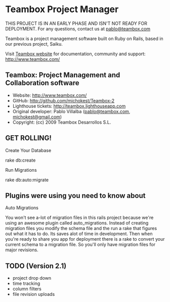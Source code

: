 Teambox Project Manager
================================

THIS PROJECT IS IN AN EARLY PHASE AND ISN'T NOT READY FOR DEPLOYMENT.
For any questions, contact us at pablo@teambox.com

Teambox is a project management software built on Ruby on Rails,
based in our previous project, Saiku.

Visit [Teambox website](http://www.teambox.com/ "Project Management")
for documentation, community and support: <http://www.teambox.com/>

Teambox: Project Management and Collaboration software
-------

- Website: <http://www.teambox.com/>
- GitHub: <http://github.com/michokest/Teambox-2>
- Lighthouse tickets: <http://teambox.lighthouseapp.com>
- Original developer: Pablo Villalba (pablo@teambox.com, michokest@gmail.com)
- Copyright: (cc) 2009 Teambox Desarrollos S.L.

GET ROLLING!
-------

Create Your Database 

rake db:create

Run Migrations

rake db:auto:migrate


Plugins were using you need to know about
-------

Auto Migrations

You won't see a-lot of migration files in this rails project because we're
using an awesome plugin called auto_migrations. Instead of creating migration
files you modify the schema file and the run a rake that figures out what it 
has to do. Its saves alot of time in development. Then when you're ready to
share you app for deployment there is a rake to convert your current schema
to a migration file. So you'll only have migration files for major revisions.


TODO (Version 2.1)
-------

* project drop down
* time tracking
* column filters
* file revision uploads
